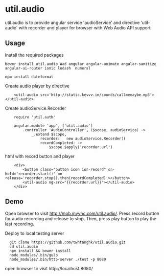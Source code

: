 # util.audio
util.audio is to provide angular service 'audioService' and directive 'util-audio' with recorder and player for browser with Web Audio API support 

## Usage
Install the required packages
```
bower install util.audio Wad angular angular-animate angular-sanitize angular-ui-router ionic lodash  numeral

npm install dateformat
```

Create audio player by directive 
```
	<util-audio src='http://static.kevvv.in/sounds/callmemaybe.mp3'></util-audio>
```

Create audioService.Recorder
```
	require 'util.auth'
	
	angular.module 'app', ['util.audio']
		.controller 'AudioController', ($scope, audioService) ->
			_.extend $scope,
				recorder:	new audioService.Recorder()
				recordCompleted: ->
					$scope.$apply('recorder.url')
```

html with record button and player
```
	<div>
		<button class="button icon ion-record" on-hold='recorder.start()' on-release='recorder.stop().then(recordCompleted)'></button>
		<util-audio ng-src="{{recorder.url}}"></util-audio>
	</div>
```

## Demo
Open browser to visit http://mob.myvnc.com/util.audio/. Press record button for audio recording and release to stop. Then, press play button to play the last recording.

Deploy to local testing server
```
  git clone https://github.com/twhtanghk/util.audio.git
  cd util.audio
  npm install && bower install
  node_modules/.bin/gulp
  node_modules/.bin/http-server ./test -p 8080
```
open browser to visit http://localhost:8080/